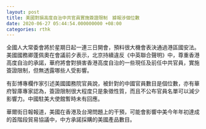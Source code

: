 ```yaml
---
layout: post
title: 美國對損高度自治中共官員實施簽證限制　據報涉個位數
date: 2020-06-27 05:44:54.000000000 +08:00
categories: rthk
---
```


全國人大常委會將於星期日起一連三日開會，預料很大機會表決通過港區國安法。美國國務卿蓬佩奧在會議前夕表示，北京持續違反《中英聯合聲明》中，尊重香港高度自治的承諾，華府將會對損害香港高度自治的一些現任及前任中共官員，實施簽證限制，但無透露哪些人受影響。

有彭博專欄作家引述美國國務院官員說，被針對的中國官員數目是個位數，亦有華府智庫專家認為，簽證限制很大程度只是象徵性質，而且不公布官員名單可以減少影響力。中國駐美大使館暫時未有回應。

華爾街日報報道，美國在香港及台灣問題上的干預，可能會影響中美今年年初達成的首階段貿易協議中，中方承諾採購的美國產品數目。
